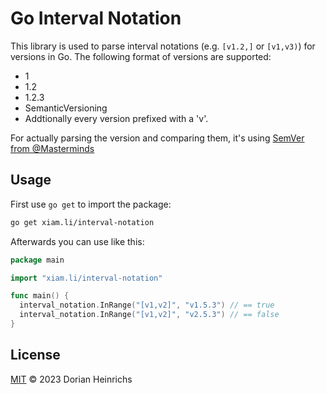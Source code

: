 # Go Interval Notation

This library is used to parse interval notations (e.g. `[v1.2,]` or `[v1,v3)`) for versions in Go. The following format of versions are supported:  
- 1
- 1.2
- 1.2.3
- SemanticVersioning
- Addtionally every version prefixed with a 'v'.

For actually parsing the version and comparing them, it's using [SemVer from @Masterminds](https://github.com/Masterminds/semver)

## Usage

First use `go get` to import the package:
```bash
go get xiam.li/interval-notation
```

Afterwards you can use like this:
```go
package main

import "xiam.li/interval-notation"

func main() {
  interval_notation.InRange("[v1,v2]", "v1.5.3") // == true
  interval_notation.InRange("[v1,v2]", "v2.5.3") // == false
}
```

## License

[MIT](LICENSE) © 2023 Dorian Heinrichs
